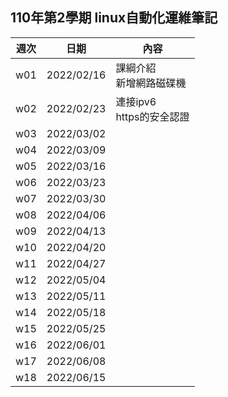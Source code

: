 ## 110年第2學期 linux自動化運維筆記

週次 | 日期 | 內容
----|------|-------
w01 | 2022/02/16 | 課綱介紹<br>新增網路磁碟機
w02 | 2022/02/23 | 連接ipv6<br>https的安全認證
w03 | 2022/03/02 | 
w04 | 2022/03/09 | 
w05 | 2022/03/16 | 
w06 | 2022/03/23 | 
w07 | 2022/03/30 | 
w08 | 2022/04/06 | 
w09 | 2022/04/13 | 
w10 | 2022/04/20 | 
w11 | 2022/04/27 | 
w12 | 2022/05/04 | 
w13 | 2022/05/11 | 
w14 | 2022/05/18 | 
w15 | 2022/05/25 | 
w16 | 2022/06/01 | 
w17 | 2022/06/08 | 
w18 | 2022/06/15 | 